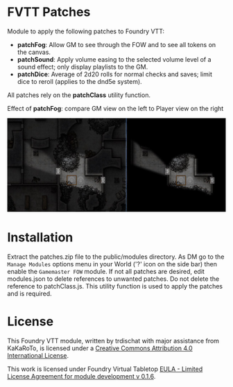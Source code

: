 # FVTT Patches
Module to apply the following patches to Foundry VTT:
  * **patchFog**: Allow GM to see through the FOW and to see all tokens on the canvas.
  * **patchSound**: Apply volume easing to the selected volume level of a sound effect; only display playlists to the GM.
  * **patchDice**: Average of 2d20 rolls for normal checks and saves; limit dice to reroll (applies to the dnd5e system).

All patches rely on the **patchClass** utility function. 
  
Effect of **patchFog**: compare GM view on the left to Player view on the right

![Illustrate effect of lessfog module](lessfog.jpg "Compare GM view to Player view with lessfog enabled")

# Installation
Extract the patches.zip file to the public/modules directory. As DM go to the `Manage Modules` options menu in your World ('?' icon on the side bar) then enable the `Gamemaster FOW` module.  If not all patches are desired, edit modules.json to delete references to unwanted patches.  Do not delete the reference to patchClass.js.  This utility function is used to apply the patches and is required.

# License
This Foundry VTT module, written by trdischat with major assistance from KaKaRoTo, is licensed under a [Creative Commons Attribution 4.0 International License](http://creativecommons.org/licenses/by/4.0/).

This work is licensed under Foundry Virtual Tabletop [EULA - Limited License Agreement for module development v 0.1.6](http://foundryvtt.com/pages/license.html).

